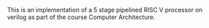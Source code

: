 This is an implementation of a 5 stage pipelined RISC V processor on verilog as part of the course Computer Architecture.
